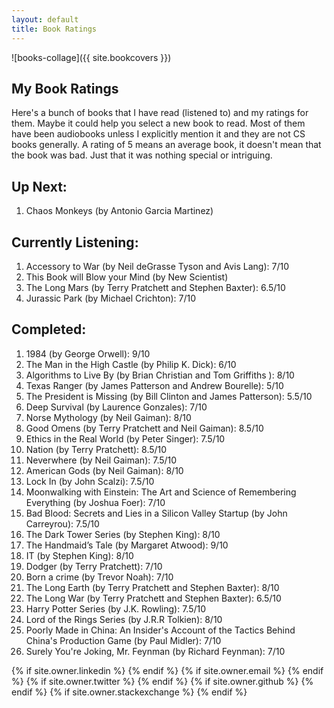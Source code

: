 ```yaml
---
layout: default
title: Book Ratings
---
```

![books-collage]({{ site.bookcovers }})

## My Book Ratings

Here's a bunch of books that I have read (listened to) and my ratings for them. Maybe it could help you select a new book to read. Most of them have been audiobooks unless I explicitly mention it and they are not CS books generally. A rating of 5 means an average book, it doesn't mean that the book was bad. Just that it was nothing special or intriguing.

## Up Next:
1. Chaos Monkeys (by Antonio Garcia Martinez)


## Currently Listening:
1. Accessory to War (by Neil deGrasse Tyson and Avis Lang): 7/10
2. This Book will Blow your Mind (by New Scientist)
3. The Long Mars (by Terry Pratchett and Stephen Baxter): 6.5/10
4. Jurassic Park (by Michael Crichton): 7/10

## Completed:
1. 1984 (by George Orwell): 9/10
2. The Man in the High Castle (by Philip K. Dick): 6/10
3. Algorithms to Live By (by Brian Christian and Tom Griffiths ): 8/10
4. Texas Ranger (by James Patterson and Andrew Bourelle): 5/10
5. The President is Missing (by Bill Clinton and James Patterson): 5.5/10
6. Deep Survival (by Laurence Gonzales): 7/10
7. Norse Mythology (by Neil Gaiman): 8/10
8. Good Omens (by Terry Pratchett and Neil Gaiman): 8.5/10
9. Ethics in the Real World (by Peter Singer): 7.5/10
10. Nation (by Terry Pratchett): 8.5/10
11. Neverwhere (by Neil Gaiman): 7.5/10
12. American Gods (by Neil Gaiman): 8/10
13. Lock In (by John Scalzi): 7.5/10
14. Moonwalking with Einstein: The Art and Science of Remembering Everything (by Joshua Foer): 7/10
15. Bad Blood: Secrets and Lies in a Silicon Valley Startup (by John Carreyrou): 7.5/10
16. The Dark Tower Series (by Stephen King): 8/10
17. The Handmaid’s Tale (by Margaret Atwood): 9/10
18. IT (by Stephen King): 8/10
19. Dodger (by Terry Pratchett): 7/10
20. Born a crime (by Trevor Noah): 7/10
21. The Long Earth (by Terry Pratchett and Stephen Baxter): 8/10
22. The Long War (by Terry Pratchett and Stephen Baxter): 6.5/10
23. Harry Potter Series (by J.K. Rowling): 7.5/10
24. Lord of the Rings Series (by J.R.R Tolkien): 8/10
25. Poorly Made in China: An Insider's Account of the Tactics Behind China's Production Game (by Paul Midler): 7/10
26. Surely You're Joking, Mr. Feynman (by Richard Feynman): 7/10

<div class="pagination">
  {% if site.owner.linkedin %}
    <a href="{{ site.owner.linkedin }}" class="social-media-icons"><i class="fa fa-2x fa-linkedin" aria-hidden="true"></i></a>
  {% endif %}
  {% if site.owner.email %}
    <a href="mailto:{{ site.owner.email }}" class="social-media-icons"><i class="fa fa-2x fa-envelope" aria-hidden="true"></i></a>
  {% endif %}
  {% if site.owner.twitter %}
    <a href="https://twitter.com/{{ site.owner.twitter }}" class="social-media-icons"><i class="fa fa-2x fa-twitter" aria-hidden="true"></i></a>
  {% endif %}
  {% if site.owner.github %}
    <a href="{{ site.owner.github }}" class="social-media-icons"><i class="fa fa-2x fa-github" aria-hidden="true"></i></a>
  {% endif %}
  {% if site.owner.stackexchange %}
    <a href="{{ site.owner.stackexchange }}" class="social-media-icons"><i class="fa fa-2x fa-stack-overflow" aria-hidden="true"></i></a>
  {% endif %}
</div>
